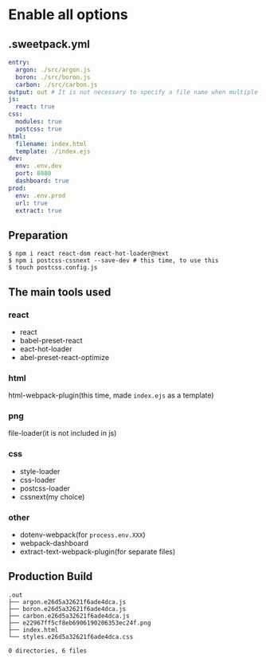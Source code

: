 # Enable all options

## .sweetpack.yml
```yaml
entry:
  argon: ./src/argon.js
  boron: ./src/boron.js
  carbon: ./src/carbon.js
output: out # It is not necessary to specify a file name when multiple files are output. Automatically convert to [name].js
js:
  react: true
css:
  modules: true
  postcss: true
html:
  filename: index.html
  template: ./index.ejs
dev:
  env: .env.dev
  port: 8080
  dashboard: true
prod:
  env: .env.prod
  url: true
  extract: true
```

## Preparation
```shell
$ npm i react react-dom react-hot-loader@next
$ npm i postcss-cssnext --save-dev # this time, to use this
$ touch postcss.config.js
```

## The main tools used
### react
- react
- babel-preset-react
- eact-hot-loader
- abel-preset-react-optimize

### html
html-webpack-plugin(this time, made `index.ejs` as a template)

### png
file-loader(it is not included in js)

### css
- style-loader
- css-loader
- postcss-loader
- cssnext(my choice)

### other
- dotenv-webpack(for `process.env.XXX`)
- webpack-dashboard
- extract-text-webpack-plugin(for separate files)

## Production Build
```shell
.out
├── argon.e26d5a32621f6ade4dca.js
├── boron.e26d5a32621f6ade4dca.js
├── carbon.e26d5a32621f6ade4dca.js
├── e22967ff5cf8eb6906190206353ec24f.png
├── index.html
└── styles.e26d5a32621f6ade4dca.css

0 directories, 6 files
```
